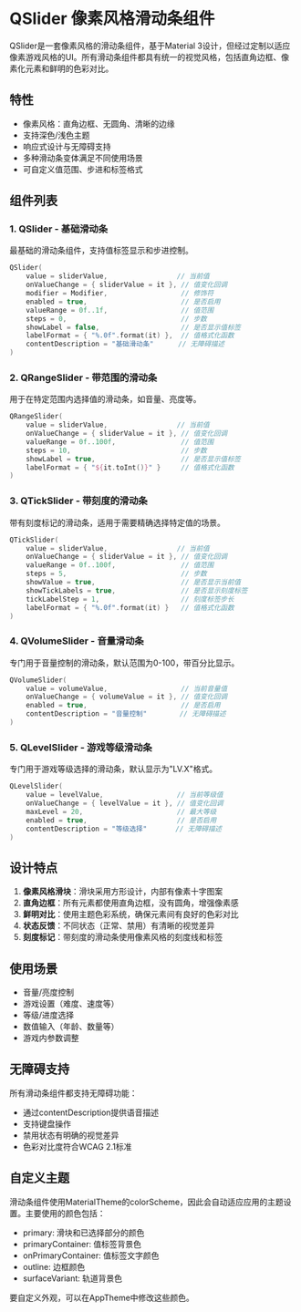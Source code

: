 # QSlider 像素风格滑动条组件

QSlider是一套像素风格的滑动条组件，基于Material 3设计，但经过定制以适应像素游戏风格的UI。所有滑动条组件都具有统一的视觉风格，包括直角边框、像素化元素和鲜明的色彩对比。

## 特性

- 像素风格：直角边框、无圆角、清晰的边缘
- 支持深色/浅色主题
- 响应式设计与无障碍支持
- 多种滑动条变体满足不同使用场景
- 可自定义值范围、步进和标签格式

## 组件列表

### 1. QSlider - 基础滑动条

最基础的滑动条组件，支持值标签显示和步进控制。

```kotlin
QSlider(
    value = sliderValue,                 // 当前值
    onValueChange = { sliderValue = it }, // 值变化回调
    modifier = Modifier,                  // 修饰符
    enabled = true,                       // 是否启用
    valueRange = 0f..1f,                  // 值范围
    steps = 0,                            // 步数
    showLabel = false,                    // 是否显示值标签
    labelFormat = { "%.0f".format(it) },  // 值格式化函数
    contentDescription = "基础滑动条"      // 无障碍描述
)
```

### 2. QRangeSlider - 带范围的滑动条

用于在特定范围内选择值的滑动条，如音量、亮度等。

```kotlin
QRangeSlider(
    value = sliderValue,                 // 当前值
    onValueChange = { sliderValue = it }, // 值变化回调
    valueRange = 0f..100f,                // 值范围
    steps = 10,                           // 步数
    showLabel = true,                     // 是否显示值标签
    labelFormat = { "${it.toInt()}" }     // 值格式化函数
)
```

### 3. QTickSlider - 带刻度的滑动条

带有刻度标记的滑动条，适用于需要精确选择特定值的场景。

```kotlin
QTickSlider(
    value = sliderValue,                 // 当前值
    onValueChange = { sliderValue = it }, // 值变化回调
    valueRange = 0f..100f,                // 值范围
    steps = 5,                            // 步数
    showValue = true,                     // 是否显示当前值
    showTickLabels = true,                // 是否显示刻度标签
    tickLabelStep = 1,                    // 刻度标签步长
    labelFormat = { "%.0f".format(it) }   // 值格式化函数
)
```

### 4. QVolumeSlider - 音量滑动条

专门用于音量控制的滑动条，默认范围为0-100，带百分比显示。

```kotlin
QVolumeSlider(
    value = volumeValue,                  // 当前音量值
    onValueChange = { volumeValue = it }, // 值变化回调
    enabled = true,                       // 是否启用
    contentDescription = "音量控制"        // 无障碍描述
)
```

### 5. QLevelSlider - 游戏等级滑动条

专门用于游戏等级选择的滑动条，默认显示为"LV.X"格式。

```kotlin
QLevelSlider(
    value = levelValue,                  // 当前等级值
    onValueChange = { levelValue = it }, // 值变化回调
    maxLevel = 20,                       // 最大等级
    enabled = true,                      // 是否启用
    contentDescription = "等级选择"       // 无障碍描述
)
```

## 设计特点

1. **像素风格滑块**：滑块采用方形设计，内部有像素十字图案
2. **直角边框**：所有元素都使用直角边框，没有圆角，增强像素感
3. **鲜明对比**：使用主题色彩系统，确保元素间有良好的色彩对比
4. **状态反馈**：不同状态（正常、禁用）有清晰的视觉差异
5. **刻度标记**：带刻度的滑动条使用像素风格的刻度线和标签

## 使用场景

- 音量/亮度控制
- 游戏设置（难度、速度等）
- 等级/进度选择
- 数值输入（年龄、数量等）
- 游戏内参数调整

## 无障碍支持

所有滑动条组件都支持无障碍功能：

- 通过contentDescription提供语音描述
- 支持键盘操作
- 禁用状态有明确的视觉差异
- 色彩对比度符合WCAG 2.1标准

## 自定义主题

滑动条组件使用MaterialTheme的colorScheme，因此会自动适应应用的主题设置。主要使用的颜色包括：

- primary: 滑块和已选择部分的颜色
- primaryContainer: 值标签背景色
- onPrimaryContainer: 值标签文字颜色
- outline: 边框颜色
- surfaceVariant: 轨道背景色

要自定义外观，可以在AppTheme中修改这些颜色。 